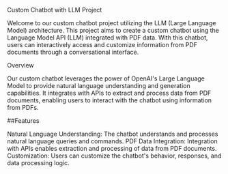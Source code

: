 Custom Chatbot with LLM Project

Welcome to our custom chatbot project utilizing the LLM (Large Language Model) architecture. This project aims to create a custom chatbot using the Language Model API (LLM) integrated with PDF data. 
With this chatbot, users can interactively access and customize information from PDF documents through a conversational interface.

Overview

Our custom chatbot leverages the power of OpenAI's Large Language Model to provide natural language understanding and generation capabilities. It integrates with APIs to extract and process data from PDF documents, enabling users to interact with the chatbot using information from PDFs.

##Features

Natural Language Understanding: The chatbot understands and processes natural language queries and commands.
PDF Data Integration: Integration with APIs enables extraction and processing of data from PDF documents.
Customization: Users can customize the chatbot's behavior, responses, and data processing logic.
